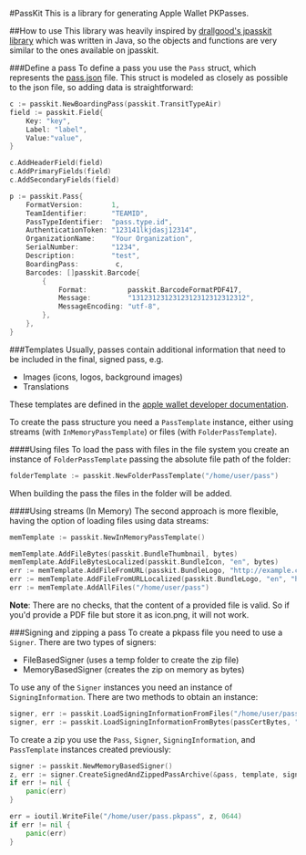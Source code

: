 #PassKit
This is a library for generating Apple Wallet PKPasses.

##How to use
This library was heavily inspired by [drallgood's jpasskit library](https://github.com/drallgood/jpasskit) which was written in Java, so the objects and functions are very similar to the ones available on jpasskit.

###Define a pass
To define a pass you use the `Pass` struct, which represents the [pass.json](https://developer.apple.com/library/archive/documentation/UserExperience/Reference/PassKit_Bundle/Chapters/TopLevel.html#//apple_ref/doc/uid/TP40012026-CH2-SW1) file. This struct is modeled as closely as possible to the json file, so adding data is straightforward:

```go
c := passkit.NewBoardingPass(passkit.TransitTypeAir)
field := passkit.Field{
    Key: "key",
    Label: "label",
    Value:"value",
}

c.AddHeaderField(field)
c.AddPrimaryFields(field)
c.AddSecondaryFields(field)

p := passkit.Pass{
    FormatVersion:       1,
    TeamIdentifier:      "TEAMID",
    PassTypeIdentifier:  "pass.type.id",
    AuthenticationToken: "123141lkjdasj12314",
    OrganizationName:    "Your Organization",
    SerialNumber:        "1234",
    Description:         "test",
    BoardingPass:         c,
    Barcodes: []passkit.Barcode{
        {
            Format:          passkit.BarcodeFormatPDF417,
            Message:         "1312312312312312312312312312",
            MessageEncoding: "utf-8",
        },
    },
}
```

###Templates
Usually, passes contain additional information that need to be included in the final, signed pass, e.g.
* Images (icons, logos, background images)
* Translations

These templates are defined in the [apple wallet developer documentation](https://developer.apple.com/library/archive/documentation/UserExperience/Reference/PassKit_Bundle/Chapters/PackageStructure.html#//apple_ref/doc/uid/TP40012026-CH1-SW1).

To create the pass structure you need a `PassTemplate` instance, either using streams (with `InMemoryPassTemplate`) or files (with `FolderPassTemplate`).

####Using files
To load the pass with files in the file system you create an instance of `FolderPassTemplate` passing the absolute file path of the folder:

```go
folderTemplate := passkit.NewFolderPassTemplate("/home/user/pass")
```

When building the pass the files in the folder will be added.

####Using streams (In Memory)
The second approach is more flexible, having the option of loading files using data streams:

```go
memTemplate := passkit.NewInMemoryPassTemplate()

memTemplate.AddFileBytes(passkit.BundleThumbnail, bytes)
memTemplate.AddFileBytesLocalized(passkit.BundleIcon, "en", bytes)
err := memTemplate.AddFileFromURL(passkit.BundleLogo, "http://example.com/file.png")
err := memTemplate.AddFileFromURLLocalized(passkit.BundleLogo, "en", "http://example.com/file.png")
err := memTemplate.AddAllFiles("/home/user/pass")
```
**Note**: There are no checks, that the content of a provided file is valid. So if you'd provide a PDF file but store it as icon.png, it will not work.

###Signing and zipping a pass
To create a pkpass file you need to use a `Signer`. There are two types of signers:
* FileBasedSigner (uses a temp folder to create the zip file)
* MemoryBasedSigner (creates the zip on memory as bytes)

To use any of the `Signer` instances you need an instance of `SigningInformation`. There are two methods to obtain an instance:
```go
signer, err := passkit.LoadSigningInformationFromFiles("/home/user/pass_cert.p12", "password", "/home/user/AppleWWDRCA.cer")
signer, err := passkit.LoadSigningInformationFromBytes(passCertBytes, "password", wwdrcaBytes)
```

To create a zip you use the `Pass`, `Signer`, `SigningInformation`, and `PassTemplate` instances created previously:

```go
signer := passkit.NewMemoryBasedSigner()
z, err := signer.CreateSignedAndZippedPassArchive(&pass, template, signInfo)
if err != nil {
    panic(err)
}

err = ioutil.WriteFile("/home/user/pass.pkpass", z, 0644)
if err != nil {
    panic(err)
}
```